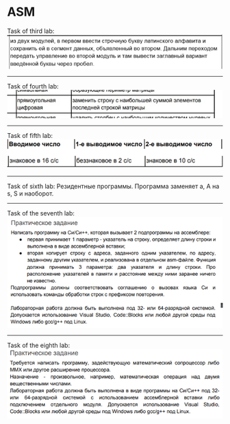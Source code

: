 # ASM

Task of third lab:
![lab3](https://github.com/1Bitcoin/ASM/blob/master/lab3/lab3.jpg)


----

Task of fourth lab:
![lab4](https://github.com/1Bitcoin/ASM/blob/master/lab4/lab4.jpg)


----

Task of fifth lab:
![lab5](https://github.com/1Bitcoin/ASM/blob/master/lab5/lab5.jpg)


----

Task of sixth lab:
Резидентные программы. Программа заменяет a, A на s, S и наоборот.


----

Task of the seventh lab:
![lab7](https://github.com/1Bitcoin/ASM/blob/master/lab7/7.png)


----

Task of the eighth lab:
![lab8](https://github.com/1Bitcoin/ASM/blob/master/lab8/8.png)


